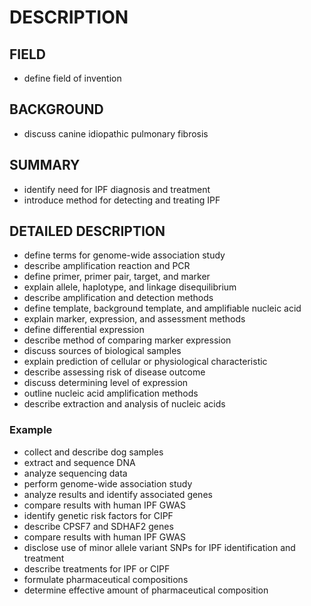 # DESCRIPTION

## FIELD

- define field of invention

## BACKGROUND

- discuss canine idiopathic pulmonary fibrosis

## SUMMARY

- identify need for IPF diagnosis and treatment
- introduce method for detecting and treating IPF

## DETAILED DESCRIPTION

- define terms for genome-wide association study
- describe amplification reaction and PCR
- define primer, primer pair, target, and marker
- explain allele, haplotype, and linkage disequilibrium
- describe amplification and detection methods
- define template, background template, and amplifiable nucleic acid
- explain marker, expression, and assessment methods
- define differential expression
- describe method of comparing marker expression
- discuss sources of biological samples
- explain prediction of cellular or physiological characteristic
- describe assessing risk of disease outcome
- discuss determining level of expression
- outline nucleic acid amplification methods
- describe extraction and analysis of nucleic acids

### Example

- collect and describe dog samples
- extract and sequence DNA
- analyze sequencing data
- perform genome-wide association study
- analyze results and identify associated genes
- compare results with human IPF GWAS
- identify genetic risk factors for CIPF
- describe CPSF7 and SDHAF2 genes
- compare results with human IPF GWAS
- disclose use of minor allele variant SNPs for IPF identification and treatment
- describe treatments for IPF or CIPF
- formulate pharmaceutical compositions
- determine effective amount of pharmaceutical composition

